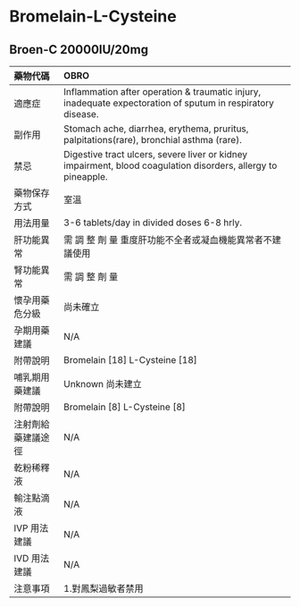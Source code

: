 # Bromelain-L-Cysteine

## Broen-C 20000IU/20mg

| 藥物代碼 | OBRO |
| :--- | :--- |
| 適應症 | Inflammation after operation & traumatic injury, inadequate expectoration of sputum in respiratory disease. |
| 副作用 | Stomach ache, diarrhea, erythema, pruritus, palpitations\(rare\), bronchial asthma \(rare\). |
| 禁忌 | Digestive tract ulcers, severe liver or kidney impairment, blood coagulation disorders, allergy to            pineapple. |
| 藥物保存方式 | 室溫 |
| 用法用量 | 3-6 tablets/day in divided doses 6-8 hrly. |
| 肝功能異常 | 需 調 整 劑 量  重度肝功能不全者或凝血機能異常者不建議使用 |
| 腎功能異常 | 需 調 整 劑 量 |
| 懷孕用藥危分級 | 尚未確立 |
| 孕期用藥建議 | N/A |
| 附帶說明 | Bromelain \[18\] L-Cysteine \[18\] |
| 哺乳期用藥建議 | Unknown 尚未建立 |
| 附帶說明 | Bromelain \[8\]  L-Cysteine \[8\] |
| 注射劑給藥建議途徑 | N/A |
| 乾粉稀釋液 | N/A |
| 輸注點滴液 | N/A |
| IVP 用法建議 | N/A |
| IVD 用法建議 | N/A |
| 注意事項 | 1.對鳳梨過敏者禁用 |

